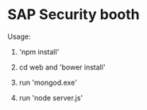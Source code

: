 # SAP Security booth

Usage:

1) 'npm install'

2) cd web and 'bower install'

3) run 'mongod.exe'

4) run 'node server.js'

